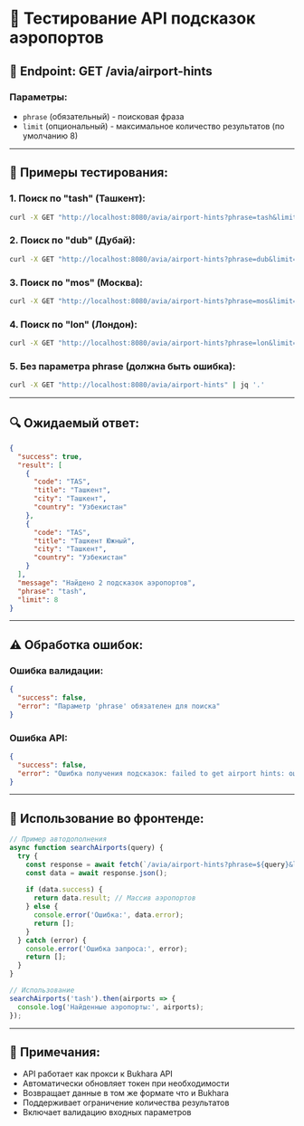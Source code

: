 # 🛫 Тестирование API подсказок аэропортов

## 📍 **Endpoint: GET /avia/airport-hints**

### **Параметры:**
- `phrase` (обязательный) - поисковая фраза
- `limit` (опциональный) - максимальное количество результатов (по умолчанию 8)

---

## 🧪 **Примеры тестирования:**

### **1. Поиск по "tash" (Ташкент):**
```bash
curl -X GET "http://localhost:8080/avia/airport-hints?phrase=tash&limit=8" | jq '.'
```

### **2. Поиск по "dub" (Дубай):**
```bash
curl -X GET "http://localhost:8080/avia/airport-hints?phrase=dub&limit=5" | jq '.'
```

### **3. Поиск по "mos" (Москва):**
```bash
curl -X GET "http://localhost:8080/avia/airport-hints?phrase=mos&limit=10" | jq '.'
```

### **4. Поиск по "lon" (Лондон):**
```bash
curl -X GET "http://localhost:8080/avia/airport-hints?phrase=lon&limit=3" | jq '.'
```

### **5. Без параметра phrase (должна быть ошибка):**
```bash
curl -X GET "http://localhost:8080/avia/airport-hints" | jq '.'
```

---

## 🔍 **Ожидаемый ответ:**

```json
{
  "success": true,
  "result": [
    {
      "code": "TAS",
      "title": "Ташкент",
      "city": "Ташкент",
      "country": "Узбекистан"
    },
    {
      "code": "TAS",
      "title": "Ташкент Южный",
      "city": "Ташкент", 
      "country": "Узбекистан"
    }
  ],
  "message": "Найдено 2 подсказок аэропортов",
  "phrase": "tash",
  "limit": 8
}
```

---

## ⚠️ **Обработка ошибок:**

### **Ошибка валидации:**
```json
{
  "success": false,
  "error": "Параметр 'phrase' обязателен для поиска"
}
```

### **Ошибка API:**
```json
{
  "success": false,
  "error": "Ошибка получения подсказок: failed to get airport hints: ошибка API: ..."
}
```

---

## 🚀 **Использование во фронтенде:**

```javascript
// Пример автодополнения
async function searchAirports(query) {
  try {
    const response = await fetch(`/avia/airport-hints?phrase=${query}&limit=8`);
    const data = await response.json();
    
    if (data.success) {
      return data.result; // Массив аэропортов
    } else {
      console.error('Ошибка:', data.error);
      return [];
    }
  } catch (error) {
    console.error('Ошибка запроса:', error);
    return [];
  }
}

// Использование
searchAirports('tash').then(airports => {
  console.log('Найденные аэропорты:', airports);
});
```

---

## 📝 **Примечания:**

- API работает как прокси к Bukhara API
- Автоматически обновляет токен при необходимости
- Возвращает данные в том же формате что и Bukhara
- Поддерживает ограничение количества результатов
- Включает валидацию входных параметров 